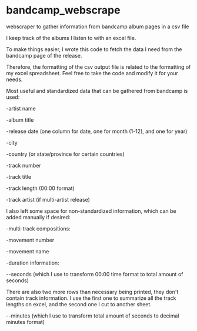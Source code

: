 # bandcamp_webscrape
webscraper to gather information from bandcamp album pages in a csv file

I keep track of the albums I listen to with an excel file.

To make things easier, I wrote this code to fetch the data I need from the bandcamp page of the release.

Therefore, the formatting of the csv output file is related to the formatting of my excel spreadsheet. Feel free to take the code and modify it for your needs.

Most useful and standardized data that can be gathered from bandcamp is used:

-artist name

-album title

-release date (one column for date, one for month (1-12), and one for year)

-city 

-country (or state/province for certain countries)

-track number

-track title

-track length (00:00 format)

-track artist (if multi-artist release)

I also left some space for non-standardized information, which can be added manually if desired:

-multi-track compositions:

-movement number 

-movement name

-duration information:

--seconds (which I use to transform 00:00 time format to total amount of seconds)

There are also two more rows than necessary being printed, they don't contain track information. I use the first one to summarize all the track lengths on excel, and the second one I cut to another sheet.

--minutes (which I use to transform total amount of seconds to decimal minutes format)
